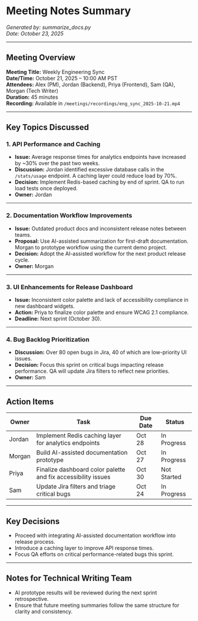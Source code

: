 # Meeting Notes Summary  
*Generated by: summarize_docs.py*  
*Date: October 23, 2025*  

---

## Meeting Overview
**Meeting Title:** Weekly Engineering Sync  
**Date/Time:** October 21, 2025 – 10:00 AM PST  
**Attendees:** Alex (PM), Jordan (Backend), Priya (Frontend), Sam (QA), Morgan (Tech Writer)  
**Duration:** 45 minutes  
**Recording:** Available in `/meetings/recordings/eng_sync_2025-10-21.mp4`

---

## Key Topics Discussed

### 1. API Performance and Caching
- **Issue:** Average response times for analytics endpoints have increased by ~30% over the past two weeks.  
- **Discussion:** Jordan identified excessive database calls in the `/stats/usage` endpoint. A caching layer could reduce load by 70%.  
- **Decision:** Implement Redis-based caching by end of sprint. QA to run load tests once deployed.  
- **Owner:** Jordan  

---

### 2. Documentation Workflow Improvements
- **Issue:** Outdated product docs and inconsistent release notes between teams.  
- **Proposal:** Use AI-assisted summarization for first-draft documentation. Morgan to prototype workflow using the current demo project.  
- **Decision:** Adopt the AI-assisted workflow for the next product release cycle.  
- **Owner:** Morgan  

---

### 3. UI Enhancements for Release Dashboard
- **Issue:** Inconsistent color palette and lack of accessibility compliance in new dashboard widgets.  
- **Action:** Priya to finalize color palette and ensure WCAG 2.1 compliance.  
- **Deadline:** Next sprint (October 30).  

---

### 4. Bug Backlog Prioritization
- **Discussion:** Over 80 open bugs in Jira, 40 of which are low-priority UI issues.  
- **Decision:** Focus this sprint on critical bugs impacting release performance. QA will update Jira filters to reflect new priorities.  
- **Owner:** Sam  

---

## Action Items

| Owner | Task | Due Date | Status |
|--------|------|-----------|--------|
| Jordan | Implement Redis caching layer for analytics endpoints | Oct 28 | In Progress |
| Morgan | Build AI-assisted documentation prototype | Oct 27 | In Progress |
| Priya | Finalize dashboard color palette and fix accessibility issues | Oct 30 | Not Started |
| Sam | Update Jira filters and triage critical bugs | Oct 24 | In Progress |

---

## Key Decisions
- Proceed with integrating AI-assisted documentation workflow into release process.  
- Introduce a caching layer to improve API response times.  
- Focus QA efforts on critical performance-related bugs this sprint.  

---

## Notes for Technical Writing Team
- AI prototype results will be reviewed during the next sprint retrospective.  
- Ensure that future meeting summaries follow the same structure for clarity and consistency.
